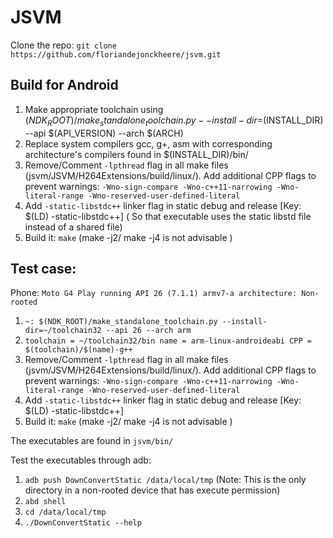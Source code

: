 # JSVM

Clone the repo: `git clone https://github.com/floriandejonckheere/jsvm.git`

## Build for Android

1. Make appropriate toolchain using $(NDK_ROOT)/make_standalone_toolchain.py --install-dir=$(INSTALL_DIR) --api $(API_VERSION) --arch $(ARCH)
2. Replace system compilers gcc, g+, asm with corresponding architecture's compilers found in $(INSTALL_DIR)/bin/
3. Remove/Comment `-lpthread` flag in all make files (jsvm/JSVM/H264Extensions/build/linux/). Add additional CPP flags to prevent warnings: `-Wno-sign-compare -Wno-c++11-narrowing -Wno-literal-range -Wno-reserved-user-defined-literal`
4. Add `-static-libstdc++` linker flag in static debug and release [Key: $(LD) -static-libstdc++] ( So that executable uses the static libstd file instead of a shared file)
5. Build it: `make` (make -j2/ make -j4 is not advisable )

## Test case:

Phone: `Moto G4 Play running API 26 (7.1.1) armv7-a architecture: Non-rooted`

1. `~: $(NDK_ROOT)/make_standalone_toolchain.py --install-dir=~/toolchain32 --api 26 --arch arm `
2. `toolchain = ~/toolchain32/bin
    name = arm-linux-androideabi
    CPP	= $(toolchain)/$(name)-g++ `
3. Remove/Comment `-lpthread` flag in all make files (jsvm/JSVM/H264Extensions/build/linux/). Add additional CPP flags to prevent warnings: `-Wno-sign-compare -Wno-c++11-narrowing -Wno-literal-range -Wno-reserved-user-defined-literal`
4. Add `-static-libstdc++` linker flag in static debug and release [Key: $(LD) -static-libstdc++]
5. Build it: `make` (make -j2/ make -j4 is not advisable )

The executables are found in `jsvm/bin/`

Test the executables through adb:

1. `adb push DownConvertStatic /data/local/tmp`
(Note: This is the only directory in a non-rooted device that has execute permission)
2. `abd shell`
3. `cd /data/local/tmp`
4. `./DownConvertStatic --help`
